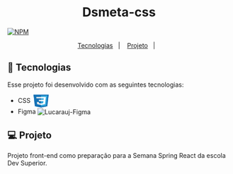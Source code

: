<h1 align="center">
  Dsmeta-css
</h1>

[![NPM](https://img.shields.io/npm/l/react)](https://github.com/lucarauj/dsmeta-css/blob/master/LICENSE)

<p align="center">
  <a href="#-tecnologias">Tecnologias</a>&nbsp;&nbsp;&nbsp;|&nbsp;&nbsp;&nbsp;
  <a href="#-projeto">Projeto</a>&nbsp;&nbsp;&nbsp;|&nbsp;&nbsp;&nbsp;
</p>

## 🚀 Tecnologias

Esse projeto foi desenvolvido com as seguintes tecnologias:

- CSS <img align="center" alt="Lucarauj-CSS" height="30" width="40" src="https://raw.githubusercontent.com/devicons/devicon/master/icons/css3/css3-original.svg">
- Figma <img align="center" alt="Lucarauj-Figma" height="30" width="40" src="https://cdn.jsdelivr.net/gh/devicons/devicon/icons/figma/figma-original.svg">


## 💻 Projeto

Projeto front-end como preparação para a Semana Spring React da escola Dev Superior.
